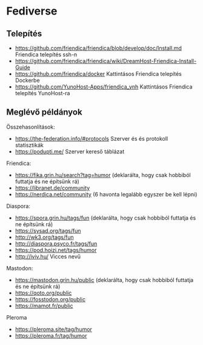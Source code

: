# Fediverse

## Telepítés

* https://github.com/friendica/friendica/blob/develop/doc/Install.md Friendica telepítés ssh-n
* https://github.com/friendica/friendica/wiki/DreamHost-Friendica-Install-Guide
* https://github.com/friendica/docker Kattintásos Friendica telepítés Dockerbe
* https://github.com/YunoHost-Apps/friendica_ynh Kattintásos Friendica telepítés YunoHost-ra

## Meglévő példányok

Összehasonlítások:

* https://the-federation.info/#protocols Szerver és és protokoll statisztikák
* https://podupti.me/ Szerver kereső táblázat

Friendica:

* https://fika.grin.hu/search?tag=humor (deklarálta, hogy csak hobbiból futtatja és ne építsünk rá)
* https://libranet.de/community
* https://nerdica.net/community (6 havonta legalább egyszer be kell lépni)

Diaspora:

* https://spora.grin.hu/tags/fun (deklarálta, hogy csak hobbiból futtatja és ne építsünk rá)
* https://sysad.org/tags/fun
* http://wk3.org/tags/fun
* http://diaspora.psyco.fr/tags/fun
* https://pod.hoizi.net/tags/humor
* http://iviv.hu/ Vicces nevű

Mastodon:

* https://mastodon.grin.hu/public (deklarálta, hogy csak hobbiból futtatja és ne építsünk rá)
* https://qoto.org/public
* https://fosstodon.org/public
* https://mamot.fr/public

Pleroma

* https://pleroma.site/tag/humor
* https://pleroma.fr/tag/humor
